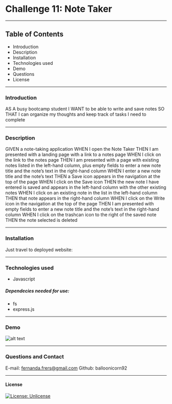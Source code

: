# Challenge 11: Note Taker
-----------------------
## Table of Contents
- Introduction
- Description
- Installation
- Technologies used
- Demo
- Questions
- License

-----------------------
### Introduction
AS A busy bootcamp student
I WANT to be able to write and save notes
SO THAT I can organize my thoughts and keep track of tasks I need to complete

-----------------------
### Description
GIVEN a note-taking application
WHEN I open the Note Taker
THEN I am presented with a landing page with a link to a notes page
WHEN I click on the link to the notes page
THEN I am presented with a page with existing notes listed in the left-hand column, plus empty fields to enter a new note title and the note’s text in the right-hand column
WHEN I enter a new note title and the note’s text
THEN a Save icon appears in the navigation at the top of the page
WHEN I click on the Save icon
THEN the new note I have entered is saved and appears in the left-hand column with the other existing notes
WHEN I click on an existing note in the list in the left-hand column
THEN that note appears in the right-hand column
WHEN I click on the Write icon in the navigation at the top of the page
THEN I am presented with empty fields to enter a new note title and the note’s text in the right-hand column
WHEN I click on the trashcan icon to the right of the saved note
THEN the note selected is deleted

-----------------------
### Installation
Just travel to deployed website:


-----------------------
### Technologies used
- Javascript
##### Dependecies needed for use:
- fs
- express.js

-----------------------
### Demo
![alt text](dist/img/demo.gif)

-----------------------
### Questions and Contact
E-mail: fernanda.frers@gmail.com
Github: balloonicorn92


-----------------------
#### License
[![License: Unlicense](https://img.shields.io/badge/license-Unlicense-blue.svg)](http://unlicense.org/)
